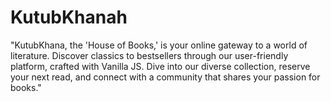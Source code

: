# KutubKhanah
"KutubKhana, the 'House of Books,' is your online gateway to a world of literature. Discover classics to bestsellers through our user-friendly platform, crafted with Vanilla JS. Dive into our diverse collection, reserve your next read, and connect with a community that shares your passion for books."
